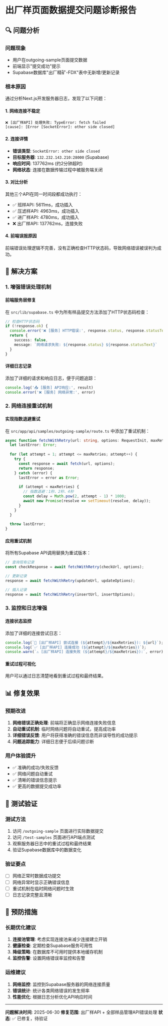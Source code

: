 # 出厂样页面数据提交问题诊断报告

## 🔍 问题分析

### **问题现象**
- 用户在outgoing-sample页面提交数据
- 前端显示"提交成功"提示
- Supabase数据库"出厂精矿-FDX"表中无新增/更新记录

### **根本原因**
通过分析Next.js开发服务器日志，发现了以下问题：

#### 1. **网络连接不稳定**
```
❌ [出厂样API] 处理失败: TypeError: fetch failed
[cause]: [Error [SocketError]: other side closed]
```

#### 2. **连接详情**
- **错误类型**: `SocketError: other side closed`
- **目标服务器**: `132.232.143.210:28000` (Supabase)
- **响应时间**: 137762ms (约2分钟超时)
- **网络状态**: 连接在数据传输过程中被服务端关闭

#### 3. **对比分析**
其他三个API在同一时间段都成功执行：
- ✅ 班样API: 5611ms，成功插入
- ✅ 压滤样API: 4963ms，成功插入  
- ✅ 进厂样API: 4780ms，成功插入
- ❌ 出厂样API: 137762ms，连接失败

#### 4. **前端误报原因**
前端错误处理逻辑不完善，没有正确检查HTTP状态码，导致网络错误被误判为成功。

## 🔧 解决方案

### **1. 增强错误处理机制**

#### 前端服务层修复
在 `src/lib/supabase.ts` 中为所有样品提交方法添加了HTTP状态码检查：

```typescript
// 检查HTTP状态码
if (!response.ok) {
  console.error('❌ [服务] HTTP错误:', response.status, response.statusText)
  return {
    success: false,
    message: `网络请求失败: ${response.status} ${response.statusText}`
  }
}
```

#### 详细日志记录
添加了详细的请求和响应日志，便于问题追踪：

```typescript
console.log('📤 [服务] API响应:', result)
console.error('❌ [服务] 网络异常:', error)
```

### **2. 网络连接重试机制**

#### 实现指数退避重试
在 `src/app/api/samples/outgoing-sample/route.ts` 中添加了重试机制：

```typescript
async function fetchWithRetry(url: string, options: RequestInit, maxRetries = 3): Promise<Response> {
  let lastError: Error;
  
  for (let attempt = 1; attempt <= maxRetries; attempt++) {
    try {
      const response = await fetch(url, options);
      return response;
    } catch (error) {
      lastError = error as Error;
      
      if (attempt < maxRetries) {
        // 指数退避：1秒、2秒、4秒
        const delay = Math.pow(2, attempt - 1) * 1000;
        await new Promise(resolve => setTimeout(resolve, delay));
      }
    }
  }
  
  throw lastError;
}
```

#### 应用重试机制
将所有Supabase API调用替换为重试版本：

```typescript
// 查询现有记录
const checkResponse = await fetchWithRetry(checkUrl, options);

// 更新记录
response = await fetchWithRetry(updateUrl, updateOptions);

// 插入记录  
response = await fetchWithRetry(insertUrl, insertOptions);
```

### **3. 监控和日志增强**

#### 连接状态监控
添加了详细的连接尝试日志：

```typescript
console.log(`🔄 [出厂样API] 尝试连接 (${attempt}/${maxRetries}): ${url}`);
console.log(`✅ [出厂样API] 连接成功 (${attempt}/${maxRetries})`);
console.warn(`⚠️ [出厂样API] 连接失败 (${attempt}/${maxRetries}):`, error);
```

#### 重试过程可视化
用户可以通过日志清楚地看到重试过程和最终结果。

## 📊 修复效果

### **预期改进**
1. **网络错误正确处理**: 前端将正确显示网络连接失败信息
2. **自动重试机制**: 临时网络问题将自动重试，提高成功率
3. **详细错误反馈**: 用户将获得准确的错误信息而非误导性的成功提示
4. **问题追踪能力**: 详细日志便于后续问题诊断

### **用户体验提升**
- ✅ 准确的成功/失败反馈
- ✅ 网络问题自动重试
- ✅ 清晰的错误信息提示
- ✅ 更高的数据提交成功率

## 🧪 测试验证

### **测试方法**
1. 访问 `/outgoing-sample` 页面进行实际数据提交
2. 访问 `/test-samples` 页面进行API端点测试
3. 观察服务器日志中的重试过程和最终结果
4. 验证Supabase数据库中的数据变化

### **验证要点**
- [ ] 网络正常时数据成功提交
- [ ] 网络异常时显示正确错误信息
- [ ] 重试机制在临时网络问题时生效
- [ ] 日志记录完整且清晰

## 🔮 预防措施

### **长期优化建议**
1. **连接池管理**: 考虑实现连接池来减少连接建立开销
2. **健康检查**: 定期检查Supabase服务可用性
3. **降级策略**: 在数据库不可用时提供本地缓存机制
4. **监控告警**: 设置网络错误率监控和告警

### **运维建议**
1. **网络监控**: 监控到Supabase服务器的网络连接质量
2. **错误统计**: 统计各类网络错误的发生频率
3. **性能优化**: 根据日志分析优化API响应时间

---

**问题解决时间**: 2025-06-30
**修复范围**: 出厂样API + 全部样品管理API错误处理
**状态**: ✅ 已修复，待验证
